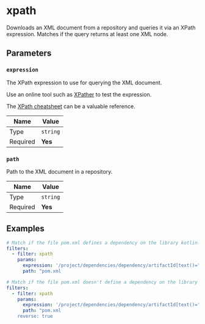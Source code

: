 # xpath

Downloads an XML document from a repository and queries it via an XPath expression. Matches if the query returns at least one XML node.

## Parameters

### `expression`

The XPath expression to use for querying the XML document.

Use an online tool such as [XPather](http://xpather.com/) to test the expression.

The [XPath cheatsheet](https://devhints.io/xpath) can be a valuable reference.

| Name     | Value    |
| -------- | -------- |
| Type     | `string` |
| Required | **Yes**  |

### `path`

Path to the XML document in a repository.

| Name     | Value    |
| -------- | -------- |
| Type     | `string` |
| Required | **Yes**  |

## Examples

```yaml
# Match if the file pom.xml defines a dependency on the library kotlin-stdlib.
filters:
  - filter: xpath
    params:
      expression: '/project/dependencies/dependency/artifactId[text()="kotlin-stdlib"]'
      path: "pom.xml
```

```yaml
# Match if the file pom.xml doesn't define a dependency on the library kotlin-stdlib.
filters:
  - filter: xpath
    params:
      expression: '/project/dependencies/dependency/artifactId[text()="kotlin-stdlib"]'
      path: "pom.xml
    reverse: true
```
